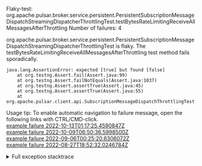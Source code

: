         
Flaky-test: org.apache.pulsar.broker.service.persistent.PersistentSubscriptionMessageDispatchStreamingDispatcherThrottlingTest.testBytesRateLimitingReceiveAllMessagesAfterThrottling
Number of failures: 4

org.apache.pulsar.broker.service.persistent.PersistentSubscriptionMessageDispatchStreamingDispatcherThrottlingTest is flaky. The testBytesRateLimitingReceiveAllMessagesAfterThrottling test method fails sporadically.

```
java.lang.AssertionError: expected [true] but found [false]
	at org.testng.Assert.fail(Assert.java:99)
	at org.testng.Assert.failNotEquals(Assert.java:1037)
	at org.testng.Assert.assertTrue(Assert.java:45)
	at org.testng.Assert.assertTrue(Assert.java:55)
	at org.apache.pulsar.client.api.SubscriptionMessageDispatchThrottlingTest.testBytesRateLimitingReceiveAllMessagesAfterThrottling(SubscriptionMessageDispatchThrottlingTest.java:393)
```

Usage tip: To enable automatic navigation to failure message, open the following links with CTRL/CMD-click.  
[example failure 2022-10-13T01:17:25.4590847Z](https://github.com/apache/pulsar/actions/runs/3225080636/jobs/5307507702#step:8:1988)  
[example failure 2022-10-09T06:50:36.5998500Z](https://github.com/apache/pulsar/actions/runs/3210625834/jobs/5252538407#step:8:1919)  
[example failure 2022-09-06T00:25:20.6306072Z](https://github.com/apache/pulsar/runs/8197603062?check_suite_focus=true#step:10:2051)  
[example failure 2022-08-27T18:52:32.0246784Z](https://github.com/apache/pulsar/runs/8052342843?check_suite_focus=true#step:10:1905)  


<details>
<summary>Full exception stacktrace</summary>
<code><pre>
java.lang.AssertionError: expected [true] but found [false]
	at org.testng.Assert.fail(Assert.java:99)
	at org.testng.Assert.failNotEquals(Assert.java:1037)
	at org.testng.Assert.assertTrue(Assert.java:45)
	at org.testng.Assert.assertTrue(Assert.java:55)
	at org.apache.pulsar.client.api.SubscriptionMessageDispatchThrottlingTest.testBytesRateLimitingReceiveAllMessagesAfterThrottling(SubscriptionMessageDispatchThrottlingTest.java:393)
	at java.base/jdk.internal.reflect.NativeMethodAccessorImpl.invoke0(Native Method)
	at java.base/jdk.internal.reflect.NativeMethodAccessorImpl.invoke(NativeMethodAccessorImpl.java:77)
	at java.base/jdk.internal.reflect.DelegatingMethodAccessorImpl.invoke(DelegatingMethodAccessorImpl.java:43)
	at java.base/java.lang.reflect.Method.invoke(Method.java:568)
	at org.testng.internal.MethodInvocationHelper.invokeMethod(MethodInvocationHelper.java:132)
	at org.testng.internal.InvokeMethodRunnable.runOne(InvokeMethodRunnable.java:45)
	at org.testng.internal.InvokeMethodRunnable.call(InvokeMethodRunnable.java:73)
	at org.testng.internal.InvokeMethodRunnable.call(InvokeMethodRunnable.java:11)
	at java.base/java.util.concurrent.FutureTask.run(FutureTask.java:264)
	at java.base/java.util.concurrent.ThreadPoolExecutor.runWorker(ThreadPoolExecutor.java:1136)
	at java.base/java.util.concurrent.ThreadPoolExecutor$Worker.run(ThreadPoolExecutor.java:635)
	at java.base/java.lang.Thread.run(Thread.java:833)

</pre></code>
</details>

